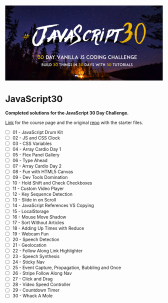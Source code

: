 ![](https://github.com/jpacsai/JavaScript30/blob/master/pic.png)

# JavaScript30

**Completed solutions for the JavaScript 30 Day Challenge.**

[Link](https://javascript30.com/) for the course page and the original [repo](https://github.com/wesbos/JavaScript30) with the starter files.

- [ ] 01 - JavaScript Drum Kit
- [ ] 02 - JS and CSS Clock
- [ ] 03 - CSS Variables
- [ ] 04 - Array Cardio Day 1
- [ ] 05 - Flex Panel Gallery
- [ ] 06 - Type Ahead
- [ ] 07 - Array Cardio Day 2
- [ ] 08 - Fun with HTML5 Canvas
- [ ] 09 - Dev Tools Domination
- [ ] 10 - Hold Shift and Check Checkboxes
- [ ] 11 - Custom Video Player
- [ ] 12 - Key Sequence Detection
- [ ] 13 - Slide in on Scroll
- [ ] 14 - JavaScript References VS Copying
- [ ] 15 - LocalStorage
- [ ] 16 - Mouse Move Shadow
- [ ] 17 - Sort Without Articles
- [ ] 18 - Adding Up Times with Reduce
- [ ] 19 - Webcam Fun
- [ ] 20 - Speech Detection
- [ ] 21 - Geolocation
- [ ] 22 - Follow Along Link Highlighter
- [ ] 23 - Speech Synthesis
- [ ] 24 - Sticky Nav
- [ ] 25 - Event Capture, Propagation, Bubbling and Once
- [ ] 26 - Stripe Follow Along Nav
- [ ] 27 - Click and Drag
- [ ] 28 - Video Speed Controller
- [ ] 29 - Countdown Timer
- [ ] 30 - Whack A Mole
